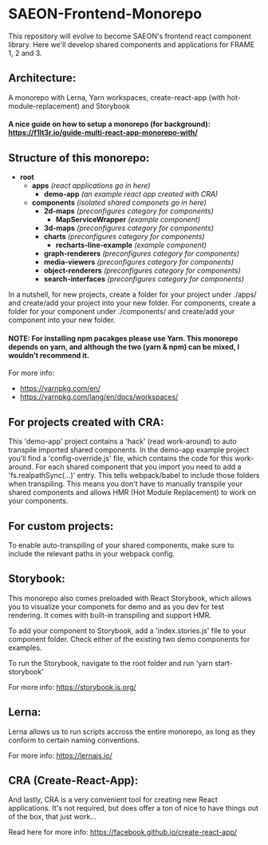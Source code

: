 # SAEON-Frontend-Monorepo

This repository will evolve to become SAEON's frontend react component library.
Here we'll develop shared components and applications for FRAME 1, 2 and 3.

## Architecture: 
A monorepo with Lerna, Yarn workspaces, create-react-app (with hot-module-replacement) and Storybook

#### A nice guide on how to setup a monorepo (for background): https://f1lt3r.io/guide-multi-react-app-monorepo-with/

## Structure of this monorepo:
- **root**
  - **apps** _(react applications go in here)_
    - **demo-app**  _(an example react app created with CRA)_
  - **components**  _(isolated shared componets go in here)_
    - **2d-maps**  _(preconfigures category for components)_
      - **MapServiceWrapper**  _(example component)_
    - **3d-maps**  _(preconfigures category for components)_
    - **charts**  _(preconfigures category for components)_
      - **recharts-line-example**  _(example component)_
    - **graph-renderers**  _(preconfigures category for components)_
    - **media-viewers**  _(preconfigures category for components)_
    - **object-renderers**  _(preconfigures category for components)_
    - **search-interfaces**  _(preconfigures category for components)_
  
In a nutshell, for new projects, create a folder for your project under ./apps/ and create/add your project into your new folder.
For components, create a folder for your component under ./components/ and create/add your component into your new folder.

#### NOTE: For installing npm pacakges please use Yarn. This monorepo depends on yarn, and although the two (yarn & npm) can be mixed, I wouldn't recommend it. 
For more info:
- https://yarnpkg.com/en/
- https://yarnpkg.com/lang/en/docs/workspaces/

## For projects created with CRA:
This 'demo-app' project contains a 'hack' (read work-around) to auto transpile imported shared components. In the demo-app example project you'll find a 'config-override.js' file, which contains the code for this work-around. For each shared component that you import you need to add a 'fs.realpathSync(...)' entry. This tells webpack/babel to include those folders when transpiling. This means you don't have to manually transpile your shared components and allows HMR (Hot Module Replacement) to work on your components.

## For custom projects:
To enable auto-transpiling of your shared components, make sure to include the relevant paths in your webpack config.

## Storybook:
This monorepo also comes preloaded with React Storybook, which allows you to visualize your componets for demo and as you dev for test rendering. It comes with built-in transpiling and support HMR.

To add your component to Storybook, add a 'index.stories.js' file to your component folder. Check either of the existing two demo components for examples.

To run the Storybook, navigate to the root folder and run 'yarn start-storybook'

For more info: https://storybook.js.org/

## Lerna:
Lerna allows us to run scripts accross the entire monorepo, as long as they conform to certain naming conventions.

For more info: https://lernajs.io/

## CRA (Create-React-App):
And lastly, CRA is a very convenient tool for creating new React applications. It's not required, but does offer a ton of nice to have things out of the box, that just work...

Read here for more info: https://facebook.github.io/create-react-app/
